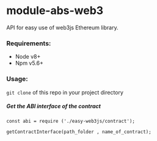 # module-abs-web3
API for easy use of web3js Ethereum library.

### Requirements:
   * Node v8+
   * Npm v5.6+

### Usage:
`git clone` of this repo in your project directory

##### Get the ABI interface of the contract

````
const abi = require ('./easy-web3js/contract');

getContractInterface(path_folder , name_of_contract);
````
